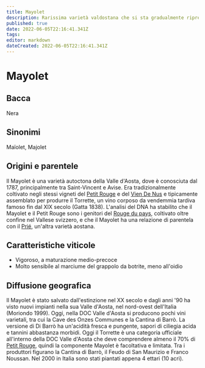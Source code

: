 ```yaml
---
title: Mayolet
description: Rarissima varietà valdostana che si sta gradualmente riprendendo dalla quasi estinzione
published: true
date: 2022-06-05T22:16:41.341Z
tags: 
editor: markdown
dateCreated: 2022-06-05T22:16:41.341Z
---
```


# Mayolet

## Bacca
Nera

## Sinonimi
Maïolet, Majolet


## Origini e parentele
Il Mayolet è una varietà autoctona della Valle d'Aosta, dove è conosciuta dal 1787, principalmente tra Saint-Vincent e Avise. Era tradizionalmente coltivato negli stessi vigneti del [Petit Rouge](/vitigni/Italia/petit-rouge) e del [Vien De Nus](/vitigni/Italia/vien-de-nus) e tipicamente assemblato per produrre il Torrette, un vino corposo da vendemmia tardiva famoso fin dal XIX secolo (Gatta 1838). L'analisi del DNA ha stabilito che il Mayolet e il Petit Rouge sono i genitori del [Rouge du pays](/vitigni/Svizzera/rouge-du-pays), coltivato oltre confine nel Vallese svizzero, e che il Mayolet ha una relazione di parentela con il [Prié](/vitigni/Italia/prie), un'altra varietà aostana.

## Caratteristiche viticole

- Vigoroso, a maturazione medio-precoce 
- Molto sensibile al marciume del grappolo da botrite, meno all'oidio

## Diffusione geografica


Il Mayolet è stato salvato dall'estinzione nel XX secolo e dagli anni '90 ha visto nuovi impianti nella sua Valle d'Aosta, nel nord-ovest dell'Italia (Moriondo 1999). Oggi, nella DOC Valle d'Aosta si producono pochi vini varietali, tra cui la Cave des Onzes Communes e la Cantina di Barrò. La versione di Di Barrò ha un'acidità fresca e pungente, sapori di ciliegia acida e tannini abbastanza morbidi. Oggi il Torrette è una categoria ufficiale all'interno della DOC Valle d'Aosta che deve comprendere almeno il 70% di [Petit Rouge](/vitigni/Italia/petit-rouge), quindi la componente Mayolet è facoltativa e limitata. Tra i produttori figurano la Cantina di Barrò, il Feudo di San Maurizio e Franco Noussan. Nel 2000 in Italia sono stati piantati appena 4 ettari (10 acri).
